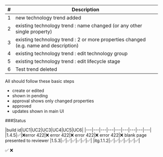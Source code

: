 |#|Description
|---|---|
|1|new technology trend added 
|2|existing technology trend : name changed (or any other single property) 
|3|existing technology trend : 2 or more properties changed (e.g. name and description)
|4|existing technology trend : edit technology group
|5|existing technology trend : edit lifecycle stage
|6|Test trend deleted


All should follow these basic steps

- create or edited
- shown in pending
- approval shows only changed properties
- approved
- updates shown in main UI

###Status

|build id|UC1|UC2|UC3|UC4|UC5|UC6|
|---|---|---|---|---|---|---|---|---|
|1.4.5|:white_check_mark:|:x:error 422|:x: error 422|:x: error 422|:x: error 422|:x: blank page presented to reviewer
|1.5.3|:white_check_mark:|:white_check_mark:|:white_check_mark:|:white_check_mark:|:white_check_mark:|:white_check_mark:|
|itg.1.1.2|:white_check_mark:|:white_check_mark:|:white_check_mark:|:white_check_mark:|:white_check_mark:|:white_check_mark:|





:white_check_mark:
:x:
